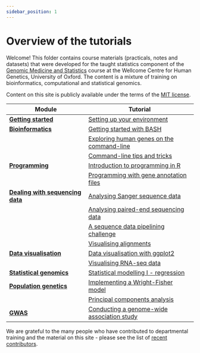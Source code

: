 ```yaml
---
sidebar_position: 1
---
```


# Overview of the tutorials

Welcome!  This folder contains course materials (practicals, notes and datasets) that were developed for the taught
statistics component of the [Genomic Medicine and Statistics](https://www.well.ox.ac.uk/study/gms) course at the
Wellcome Centre for Human Genetics, University of Oxford.  The content is a mixture of training on bioinformatics,
computational and statistical genomics.

Content on this site is publicly available under the terms of the [MIT license](LICENSE.md).

<div class="gmstable">

|    Module                      |                      Tutorial                          |
| ------------------------------ | ------------------------------------------------------ |
| [**Getting started**](/prerequisites)          	| [Setting up your environment](/prerequisites/) |
| [**Bioinformatics**](/bioinformatics)          	| [Getting started with BASH](/bioinformatics/command_line/) |
|                               				 	| [Exploring human genes on the command-line](/bioinformatics/exploring_gene_annotations_in_bash/) |
|                                				 	| [Command-line tips and tricks](/bioinformatics/tips_and_tricks/) |
| [**Programming**](/programming)                 	| [Introduction to programming in R](/programming/introduction_to_R/) |
|                                					| [Programming with gene annotation files](/programming/programming_with_gene_annotations3/) |
| [**Dealing with sequencing data**](/next_generation_sequencing) | [Analysing Sanger sequence data](/sequence_data_analysis/sanger_sequence_data/) |
|                                                   | [Analysing paired-end sequencing data](/sequence_data_analysis/introduction_to_next_generation_sequencing_data_analysis/) |
|                                					| [A sequence data pipelining challenge](/sequence_data_analysis/building_an_ngs_pipeline/) |
|                                					| [Visualising alignments](/sequence_data_analysis/IGV/) |
| [**Data visualisation**](/data_visualisation)     | [Data visualisation with ggplot2](/data_visualisation/data_visualisation_with_ggplot2/) |
|                                					| [Visualising RNA-seq data](/data_visualisation/visualisng_rna-seq_data/) |
| [**Statistical genomics**](/statististical_modelling)       | [Statistical modelling I - regression](/statistical_modelling/regression_modelling/) |
| [**Population genetics**](/population_genetics)   | [Implementing a Wright-Fisher model](/population_genetics/README.md) |
|                                					| [Principal components analysis](/population_genetics/principal_components/) |
| [**GWAS**](/genome_wide_association_studies)      | [Conducting a genome-wide association study](/genome_wide_association_studies/genome_wide_association_analysis) |

</div>


We are grateful to the many people who have contributed to departmental training and the material on this site - please
see the list of [recent contributors](recent_contributors.md).
